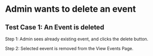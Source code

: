# Admin wants to delete an event
## Test Case 1: An Event is deleted

 Step 1: Admin sees already existing event, and clicks the delete button.
 
 Step 2: Selected eevent is removed from the View Events Page.
